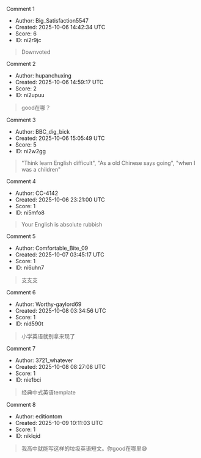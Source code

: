 Comment 1

- Author: Big_Satisfaction5547
- Created: 2025-10-06 14:42:34 UTC
- Score: 6
- ID: ni2r9jc

> Downvoted

Comment 2

- Author: hupanchuxing
- Created: 2025-10-06 14:59:17 UTC
- Score: 2
- ID: ni2upuu

> good在哪？

Comment 3

- Author: BBC_dig_bick
- Created: 2025-10-06 15:05:49 UTC
- Score: 5
- ID: ni2w2gg

> "Think learn English difficult", "As a old Chinese says going", "when I was a children"

Comment 4

- Author: CC-4142
- Created: 2025-10-06 23:21:00 UTC
- Score: 1
- ID: ni5mfo8

> Your English is absolute rubbish

Comment 5

- Author: Comfortable_Bite_09
- Created: 2025-10-07 03:45:17 UTC
- Score: 1
- ID: ni6uhn7

> 支支支

Comment 6

- Author: Worthy-gaylord69
- Created: 2025-10-08 03:34:56 UTC
- Score: 1
- ID: nid590t

> 小学英语就别拿来现了

Comment 7

- Author: 3721_whatever
- Created: 2025-10-08 08:27:08 UTC
- Score: 1
- ID: nie1bci

> 经典中式英语template

Comment 8

- Author: editiontom
- Created: 2025-10-09 10:11:03 UTC
- Score: 1
- ID: niklqid

> 我高中就能写这样的垃圾英语短文。你good在哪里😅
